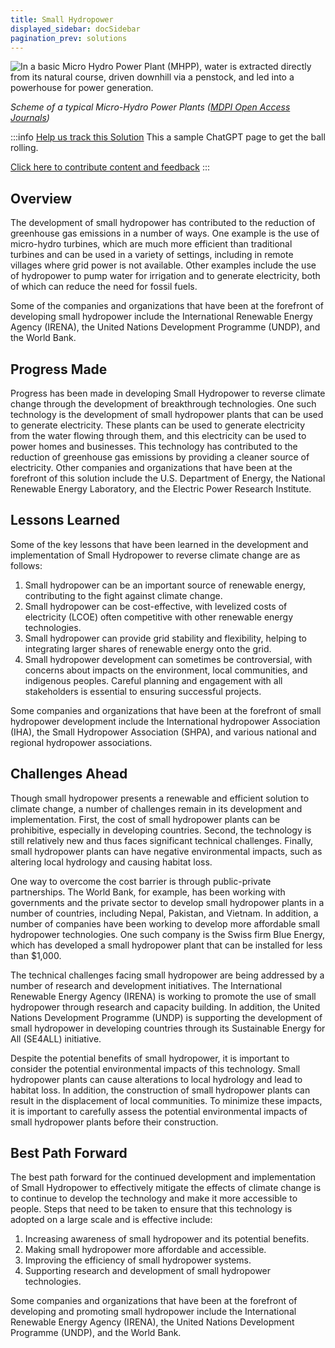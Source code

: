 ```yaml
---
title: Small Hydropower
displayed_sidebar: docSidebar
pagination_prev: solutions
---
```

![In a basic Micro Hydro Power Plant (MHPP), water is extracted directly from its natural course, driven downhill via a penstock, and led into a powerhouse for power generation.](/../static/img/small-hydropower.png)

*Scheme of a typical Micro-Hydro Power Plants ([MDPI Open Access Journals](https://www.mdpi.com/1996-1073/12/5/878))*

:::info [Help us track this Solution](contribute)
This a sample ChatGPT page to get the ball rolling.

[Click here to contribute content and feedback](contribute)
:::

## Overview

The development of small hydropower has contributed to the reduction of greenhouse gas emissions in a number of ways. One example is the use of micro-hydro turbines, which are much more efficient than traditional turbines and can be used in a variety of settings, including in remote villages where grid power is not available. Other examples include the use of hydropower to pump water for irrigation and to generate electricity, both of which can reduce the need for fossil fuels.

Some of the companies and organizations that have been at the forefront of developing small hydropower include the International Renewable Energy Agency (IRENA), the United Nations Development Programme (UNDP), and the World Bank.

## Progress Made

Progress has been made in developing Small Hydropower to reverse climate change through the development of breakthrough technologies. One such technology is the development of small hydropower plants that can be used to generate electricity. These plants can be used to generate electricity from the water flowing through them, and this electricity can be used to power homes and businesses. This technology has contributed to the reduction of greenhouse gas emissions by providing a cleaner source of electricity. Other companies and organizations that have been at the forefront of this solution include the U.S. Department of Energy, the National Renewable Energy Laboratory, and the Electric Power Research Institute.

## Lessons Learned

Some of the key lessons that have been learned in the development and implementation of Small Hydropower to reverse climate change are as follows:

1. Small hydropower can be an important source of renewable energy, contributing to the fight against climate change.
2. Small hydropower can be cost-effective, with levelized costs of electricity (LCOE) often competitive with other renewable energy technologies.
3. Small hydropower can provide grid stability and flexibility, helping to integrating larger shares of renewable energy onto the grid.
4. Small hydropower development can sometimes be controversial, with concerns about impacts on the environment, local communities, and indigenous peoples. Careful planning and engagement with all stakeholders is essential to ensuring successful projects.

Some companies and organizations that have been at the forefront of small hydropower development include the International hydropower Association (IHA), the Small Hydropower Association (SHPA), and various national and regional hydropower associations.

## Challenges Ahead

Though small hydropower presents a renewable and efficient solution to climate change, a number of challenges remain in its development and implementation. First, the cost of small hydropower plants can be prohibitive, especially in developing countries. Second, the technology is still relatively new and thus faces significant technical challenges. Finally, small hydropower plants can have negative environmental impacts, such as altering local hydrology and causing habitat loss.

One way to overcome the cost barrier is through public-private partnerships. The World Bank, for example, has been working with governments and the private sector to develop small hydropower plants in a number of countries, including Nepal, Pakistan, and Vietnam. In addition, a number of companies have been working to develop more affordable small hydropower technologies. One such company is the Swiss firm Blue Energy, which has developed a small hydropower plant that can be installed for less than $1,000.

The technical challenges facing small hydropower are being addressed by a number of research and development initiatives. The International Renewable Energy Agency (IRENA) is working to promote the use of small hydropower through research and capacity building. In addition, the United Nations Development Programme (UNDP) is supporting the development of small hydropower in developing countries through its Sustainable Energy for All (SE4ALL) initiative.

Despite the potential benefits of small hydropower, it is important to consider the potential environmental impacts of this technology. Small hydropower plants can cause alterations to local hydrology and lead to habitat loss. In addition, the construction of small hydropower plants can result in the displacement of local communities. To minimize these impacts, it is important to carefully assess the potential environmental impacts of small hydropower plants before their construction.

## Best Path Forward

The best path forward for the continued development and implementation of Small Hydropower to effectively mitigate the effects of climate change is to continue to develop the technology and make it more accessible to people. Steps that need to be taken to ensure that this technology is adopted on a large scale and is effective include: 

1. Increasing awareness of small hydropower and its potential benefits.
2. Making small hydropower more affordable and accessible.
3. Improving the efficiency of small hydropower systems.
4. Supporting research and development of small hydropower technologies.

Some companies and organizations that have been at the forefront of developing and promoting small hydropower include the International Renewable Energy Agency (IRENA), the United Nations Development Programme (UNDP), and the World Bank.